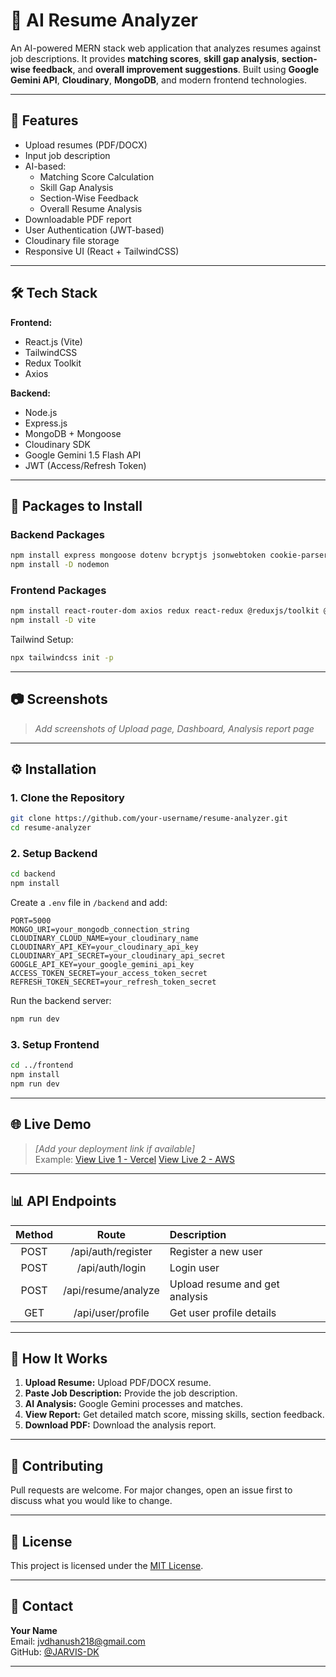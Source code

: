 # 🦰 AI Resume Analyzer

An AI-powered MERN stack web application that analyzes resumes against job descriptions. It provides **matching scores**, **skill gap analysis**, **section-wise feedback**, and **overall improvement suggestions**. Built using **Google Gemini API**, **Cloudinary**, **MongoDB**, and modern frontend technologies.

---

## 🚀 Features

- Upload resumes (PDF/DOCX)
- Input job description
- AI-based:
  - Matching Score Calculation
  - Skill Gap Analysis
  - Section-Wise Feedback
  - Overall Resume Analysis
- Downloadable PDF report
- User Authentication (JWT-based)
- Cloudinary file storage
- Responsive UI (React + TailwindCSS)

---

## 🛠️ Tech Stack

**Frontend:**
- React.js (Vite)
- TailwindCSS
- Redux Toolkit
- Axios

**Backend:**
- Node.js
- Express.js
- MongoDB + Mongoose
- Cloudinary SDK
- Google Gemini 1.5 Flash API
- JWT (Access/Refresh Token)

---

## 📆 Packages to Install

### Backend Packages

```bash
npm install express mongoose dotenv bcryptjs jsonwebtoken cookie-parser cloudinary multer streamifier axios cors
npm install -D nodemon
```

### Frontend Packages

```bash
npm install react-router-dom axios redux react-redux @reduxjs/toolkit @headlessui/react @heroicons/react tailwindcss postcss autoprefixer
npm install -D vite
```

Tailwind Setup:
```bash
npx tailwindcss init -p
```

---

## 📷 Screenshots

> _Add screenshots of Upload page, Dashboard, Analysis report page_

---

## ⚙️ Installation

### 1. Clone the Repository
```bash
git clone https://github.com/your-username/resume-analyzer.git
cd resume-analyzer
```

### 2. Setup Backend
```bash
cd backend
npm install
```
Create a `.env` file in `/backend` and add:
```
PORT=5000
MONGO_URI=your_mongodb_connection_string
CLOUDINARY_CLOUD_NAME=your_cloudinary_name
CLOUDINARY_API_KEY=your_cloudinary_api_key
CLOUDINARY_API_SECRET=your_cloudinary_api_secret
GOOGLE_API_KEY=your_google_gemini_api_key
ACCESS_TOKEN_SECRET=your_access_token_secret
REFRESH_TOKEN_SECRET=your_refresh_token_secret
```
Run the backend server:
```bash
npm run dev
```

### 3. Setup Frontend
```bash
cd ../frontend
npm install
npm run dev
```

---

## 🌐 Live Demo

> _[Add your deployment link if available]_  
Example: [View Live 1 - Vercel](https://dhanushk-adya-ai.vercel.app)
        [View Live 2 - AWS](http://18.204.106.61/)

---

## 📊 API Endpoints

| Method | Route | Description |
|:------:|:-----:|:------------|
| POST | /api/auth/register | Register a new user |
| POST | /api/auth/login | Login user |
| POST | /api/resume/analyze | Upload resume and get analysis |
| GET  | /api/user/profile | Get user profile details |

---

## 🧬 How It Works

1. **Upload Resume:** Upload PDF/DOCX resume.
2. **Paste Job Description:** Provide the job description.
3. **AI Analysis:** Google Gemini processes and matches.
4. **View Report:** Get detailed match score, missing skills, section feedback.
5. **Download PDF:** Download the analysis report.

---

## 👥 Contributing

Pull requests are welcome. For major changes, open an issue first to discuss what you would like to change.

---

## 📄 License

This project is licensed under the [MIT License](LICENSE).

---

## 📩 Contact

**Your Name**  
Email: [jvdhanush218@gmail.com](mailto:jvdhanush218@gmail.com)  
GitHub: [@JARVIS-DK](https://github.com/JARVIS-DK)

---


